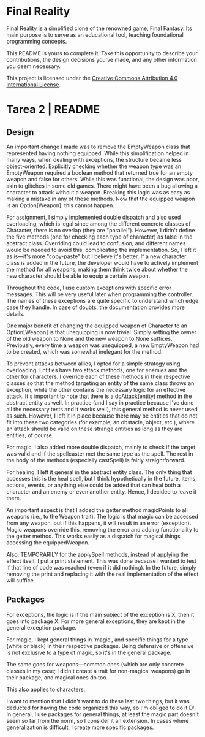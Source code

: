 # Final Reality

Final Reality is a simplified clone of the renowned game, Final Fantasy. Its main purpose is to
serve as an educational tool, teaching foundational programming concepts.

This README is yours to complete it. Take this opportunity to describe your contributions, the
design decisions you've made, and any other information you deem necessary.

This project is licensed under the
[Creative Commons Attribution 4.0 International License](https://creativecommons.org/licenses/by/4.0/).

# Tarea 2 | README

## Design

An important change I made was to remove the EmptyWeapon class that represented having nothing equipped. While this simplification helped in many ways, when dealing with exceptions, the structure became less object-oriented. Explicitly checking whether the weapon type was an EmptyWeapon required a boolean method that returned true for an empty weapon and false for others. While this was functional, the design was poor, akin to glitches in some old games. There might have been a bug allowing a character to attack without a weapon. Breaking this logic was as easy as making a mistake in any of these methods. Now that the equipped weapon is an Option[Weapon], this cannot happen.

For assignment, I simply implemented double dispatch and also used overloading, which is legal since among the different concrete classes of Character, there is no overlap (they are "parallel"). However, I didn't define the five methods (one for checking each type of character) as false in the abstract class. Overriding could lead to confusion, and different names would be needed to avoid this, complicating the implementation. So, I left it as is—it's more "copy-paste" but I believe it's better. If a new character class is added in the future, the developer would have to actively implement the method for all weapons, making them think twice about whether the new character should be able to equip a certain weapon.

Throughout the code, I use custom exceptions with specific error messages. This will be very useful later when programming the controller. The names of these exceptions are quite specific to understand which edge case they handle. In case of doubts, the documentation provides more details.

One major benefit of changing the equipped weapon of Character to an Option[Weapon] is that unequipping is now trivial. Simply setting the owner of the old weapon to None and the new weapon to None suffices. Previously, every time a weapon was unequipped, a new EmptyWeapon had to be created, which was somewhat inelegant for the method.

To prevent attacks between allies, I opted for a simple strategy using overloading. Entities have two attack methods, one for enemies and the other for characters. I override each of these methods in their respective classes so that the method targeting an entity of the same class throws an exception, while the other contains the necessary logic for an effective attack. It's important to note that there is a doAttack(entity) method in the abstract entity as well. In practice (and I say in practice because I've done all the necessary tests and it works well), this general method is never used as such. However, I left it in place because there may be entities that do not fit into these two categories (for example, an obstacle, object, etc.), where an attack should be valid on these strange entities as long as they are entities, of course.

For magic, I also added more double dispatch, mainly to check if the target was valid and if the spellcaster met the same type as the spell. The rest in the body of the methods (especially castSpell) is fairly straightforward.

For healing, I left it general in the abstract entity class. The only thing that accesses this is the heal spell, but I think hypothetically in the future, items, actions, events, or anything else could be added that can heal both a character and an enemy or even another entity. Hence, I decided to leave it there.

An important aspect is that I added the getter method magicPoints to all weapons (i.e., to the Weapon trait). The logic is that magic can be accessed from any weapon, but if this happens, it will result in an error (exception). Magic weapons override this, removing the error and adding functionality to the getter method. This works easily as a dispatch for magical things accessing the equippedWeapon.

Also, TEMPORARILY for the applySpell methods, instead of applying the effect itself, I put a print statement. This was done because I wanted to test if that line of code was reached (even if it did nothing). In the future, simply removing the print and replacing it with the real implementation of the effect will suffice.

## Packages

For exceptions, the logic is if the main subject of the exception is X, then it goes into package X. For more general exceptions, they are kept in the general exception package.

For magic, I kept general things in 'magic', and specific things for a type (white or black) in their respective packages. Being defensive or offensive is not exclusive to a type of magic, so it's in the general package.

The same goes for weapons—common ones (which are only concrete classes in my case; I didn't create a trait for non-magical weapons) go in their package, and magical ones do too.

This also applies to characters.

I want to mention that I didn't want to do these last two things, but it was deducted for having the code organized this way, so I'm obliged to do it D: In general, I use packages for general things, at least the magic part doesn't seem so far from the norm, so I consider it an extension. In cases where generalization is difficult, I create more specific packages.